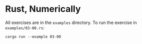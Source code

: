 # Rust, Numerically

All exercises are in the `examples` directory. To run the exercise in `examples/03-00.rs`:

```
cargo run --example 03-00
```